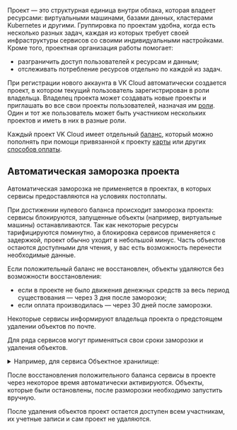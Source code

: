 Проект — это структурная единица внутри облака, которая владеет ресурсами: виртуальными машинами, базами данных, кластерами Kubernetes и другими. Группировка по проектам удобна, когда есть несколько разных задач, каждая из которых требует своей инфраструктуры сервисов со своими индивидуальными настройками. Кроме того, проектная организация работы помогает:

- разграничить доступ пользователей к ресурсам и данным;
- отслеживать потребление ресурсов отдельно по каждой из задач.

При регистрации нового аккаунта в VK Cloud автоматически создается проект, в котором текущий пользователь зарегистрирован в роли владельца. Владелец проекта может создавать новые проекты и приглашать во все свои проекты пользователей, назначая им [роли](../rolesandpermissions#roli). Один и тот же пользователь может быть участником нескольких проектов и иметь в них в разные роли.

Каждый проект VK Cloud имеет отдельный [баланс](../../../../additionals/billing/start/balance), который можно пополнять при помощи привязанной к проекту [карты](../../../../additionals/billing/operations/add-card) или других [способов оплаты](../../../../additionals/billing/start/payment-methods).

## Автоматическая заморозка проекта

<info>

Автоматическая заморозка не применяется в проектах, в которых сервисы предоставляются на условиях постоплаты.

</info>

При достижении нулевого баланса происходит заморозка проекта: сервисы блокируются, запущенные объекты (например, виртуальные машины) останавливаются. Так как некоторые ресурсы тарифицируются поминутно, а блокировка сервисов применяется с задержкой, проект обычно уходит в небольшой минус. Часть объектов остаются доступными для чтения, у вас есть возможность перенести необходимые данные.

Если положительный баланс не восстановлен, объекты удаляются без возможности восстановления:

- если в проекте не было движения денежных средств за весь период существования — через 3 дня после заморозки;
- если оплата производилась — через 30 дней после заморозки.

<info>

Некоторые сервисы информируют владельца проекта о предстоящем удалении объектов по почте.

</info>

Для ряда сервисов могут применяться свои сроки заморозки и удаления объектов.

<details>
  <summary markdown="span">Например, для сервиса Объектное хранилище:</summary>

- Когда отрицательный баланс достигает -1000 рублей, объекты сервиса замораживаются.

    Все время, пока объекты заморожены, в сервисе идут списания за хранение данных, при этом к объектам есть доступ на чтение.

- Если в течение 30 дней положительный баланс проекта не восстановлен, объекты переходят в приостановленное состояние.

    Когда объекты приостановлены, списания за них прекращаются. К объектам нет никакого доступа, в том числе на чтение. Через 30 дней после перехода в это состояние объекты удаляются.

Подробнее о сервисе в разделе [Объектное хранилище](/ru/base/s3).

</details>

После восстановления положительного баланса сервисы в проекте через некоторое время автоматически активируются. Объекты, которые были остановлены, после разморозки необходимо запустить вручную.

После удаления объектов проект остается доступен всем участникам, их учетные записи и сам проект не удаляются.

